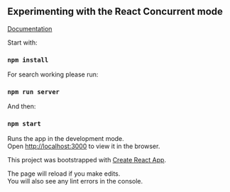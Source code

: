## Experimenting with the React Concurrent mode

[Documentation](https://reactjs.org/docs/concurrent-mode-intro.html)


Start with: 
### `npm install`

For search working please run:
### `npm run server`

And then: 
### `npm start`

Runs the app in the development mode.<br />
Open [http://localhost:3000](http://localhost:3000) to view it in the browser.

This project was bootstrapped with [Create React App](https://github.com/facebook/create-react-app).

The page will reload if you make edits.<br />
You will also see any lint errors in the console.
